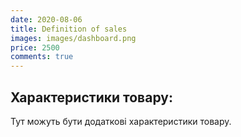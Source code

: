 ```yaml
---
date: 2020-08-06
title: Definition of sales
images: images/dashboard.png
price: 2500
comments: true
---
```



  <div class="product-specifications">
    <h2>Характеристики товару:</h2>
    <p>Тут можуть бути додаткові характеристики товару.</p>
  </div>